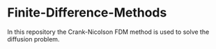 # Finite-Difference-Methods
In this repository the Crank-Nicolson FDM method is used to solve the diffusion problem. 
